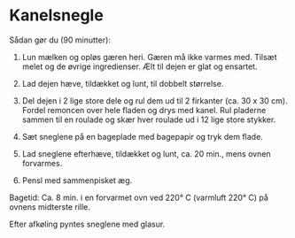 # Kanelsnegle

Sådan gør du (90 minutter):

1. Lun mælken og opløs gæren heri. Gæren må ikke varmes med. Tilsæt melet og de øvrige ingredienser. Ælt til dejen er glat og ensartet. 

2. Lad dejen hæve, tildækket og lunt, til dobbelt størrelse. 

3. Del dejen i 2 lige store dele og rul dem ud til 2 firkanter (ca. 30 x 30 cm). Fordel remoncen over hele fladen og drys med kanel. Rul pladerne sammen til en roulade og skær hver roulade ud i 12 lige store stykker. 

4. Sæt sneglene på en bageplade med bagepapir og tryk dem flade. 

5. Lad sneglene efterhæve, tildækket og lunt, ca. 20 min., mens ovnen forvarmes. 

6. Pensl med sammenpisket æg. 

Bagetid: 
Ca. 8 min. i en forvarmet ovn ved 220° C (varmluft 220° C) på ovnens midterste rille. 

Efter afkøling pyntes sneglene med glasur.
